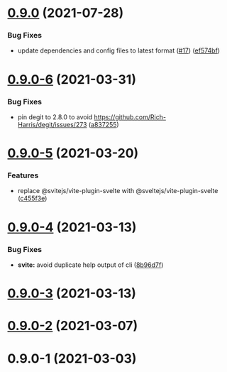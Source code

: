 # [0.9.0](https://github.com/svitejs/svite/compare/svite@0.9.0-6...svite@0.9.0) (2021-07-28)


### Bug Fixes

* update dependencies and config files to latest format ([#17](https://github.com/svitejs/svite/issues/17)) ([ef574bf](https://github.com/svitejs/svite/commit/ef574bfb70b87ddfeb9a5a2c1c5d94dbd830be40))



# [0.9.0-6](https://github.com/svitejs/svite/compare/svite@0.9.0-5...svite@0.9.0-6) (2021-03-31)


### Bug Fixes

* pin degit to 2.8.0 to avoid https://github.com/Rich-Harris/degit/issues/273 ([a837255](https://github.com/svitejs/svite/commit/a83725522d43630f98f1836e1b2e488f0190ba2f))



# [0.9.0-5](https://github.com/svitejs/svite/compare/svite@0.9.0-4...svite@0.9.0-5) (2021-03-20)


### Features

* replace @svitejs/vite-plugin-svelte with @sveltejs/vite-plugin-svelte ([c455f3e](https://github.com/svitejs/svite/commit/c455f3eb35ae22f1e2e75234eb9910999d873654))



# [0.9.0-4](https://github.com/svitejs/svite/compare/svite@0.9.0-3...svite@0.9.0-4) (2021-03-13)


### Bug Fixes

* **svite:** avoid duplicate help output of cli ([8b96d7f](https://github.com/svitejs/svite/commit/8b96d7f2639f8d63d3b07284403e204f835a09b4))



# [0.9.0-3](https://github.com/svitejs/svite/compare/svite@0.9.0-2...svite@0.9.0-3) (2021-03-13)



# [0.9.0-2](https://github.com/svitejs/svite/compare/svite@0.9.0-1...svite@0.9.0-2) (2021-03-07)



# 0.9.0-1 (2021-03-03)



